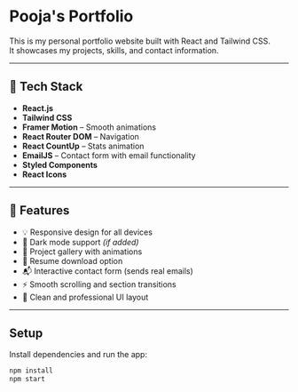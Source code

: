 # Pooja's Portfolio

This is my personal portfolio website built with React and Tailwind CSS.  
It showcases my projects, skills, and contact information.

---
 
## 🔧 Tech Stack
- **React.js**
- **Tailwind CSS**
- **Framer Motion** – Smooth animations
- **React Router DOM** – Navigation
- **React CountUp** – Stats animation
- **EmailJS** – Contact form with email functionality
- **Styled Components**
- **React Icons**

---

## 🎯 Features
- 💡 Responsive design for all devices
- 🌙 Dark mode support *(if added)*
- 📸 Project gallery with animations
- 📄 Resume download option
- 📬 Interactive contact form (sends real emails)
- ⚡ Smooth scrolling and section transitions
- 🧼 Clean and professional UI layout

---

## Setup
Install dependencies and run the app:
```bash
npm install
npm start
